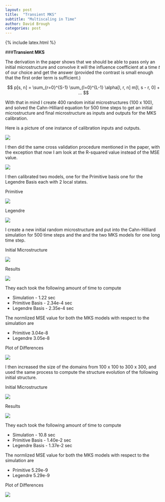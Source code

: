 ```yaml
---
layout: post
title:  "Transient MKS"
subtitle: "Multiscaling in Time"
author: David Brough
categories: post
---
```

{% include latex.html %}


###**Transient MKS**

The derivation in the paper shows that we should be able to pass only
an initial microstructure and convolve it will the influence coefficient
at a time $t$ of our choice and get the answer (provided the contrast
is small enough that the first order term is sufficient.)

$$ p[s, n] = \sum_{r=0}^{S-1} \sum_{l=0}^{L-1} \alpha[l, r, n] m[l, s - r, 0]  + ... $$

With that in mind I create 400 random initial microstructures (100 x 100), and solved
the Cahn-Hilliard equation for 500 time steps to get an initial microstructure
and final microstructure as inputs and outputs for the MKS calibration.

Here is a picture of one instance of calibration inputs and outputs.

![](https://farm1.staticflickr.com/549/19675942455_4f17577b46_z_d.jpg)

I then did the same cross validation procedure mentioned in the paper,
with the exception that now I am look at the R-squared value instead of
the MSE value.

![](https://farm1.staticflickr.com/487/19487947340_574e2bec3c_z_d.jpg)


I then calibrated two models, one for the Primitive basis one for the
Legendre Basis each with 2 local states.

Primitive

![](https://farm1.staticflickr.com/557/19680428321_e4400a6c82_z_d.jpg)

Legendre

![](https://farm1.staticflickr.com/320/19487905078_a445a7d754_z_d.jpg)

I create a new initial random microstructure and put into the Cahn-Hilliard
simulation for 500 time steps and the and the two MKS models for one long
time step.

Initial Microstructure

![](https://farm1.staticflickr.com/471/19053356484_ddd2376c35_o_d.png)

Results

![](https://farm1.staticflickr.com/467/19668831352_72d9946b81_z_d.jpg)

They each took the following amount of time to compute

 - Simulation - 1.22 sec
 - Primitive Basis - 2.34e-4 sec
 - Legendre Basis - 2.35e-4 sec

 The normlized MSE value for both the MKS models with respect to the
 simulation are

  - Primitive 3.04e-8
  - Legendre 3.05e-8

Plot of Differences

![](https://farm1.staticflickr.com/390/19649733116_0f293d9393_z_d.jpg)

I then increased the size of the domains from 100 x 100 to 300 x 300, and
used the same process to compute the structure evolution of the following
initial structure.

Initial Microstructure

![](https://farm1.staticflickr.com/321/19649733036_908b8a3384_o_d.png)

Results

![](https://farm1.staticflickr.com/276/19680428121_929faa94dc_b_d.jpg)

They each took the following amount of time to compute

 - Simulation - 10.8 sec
 - Primitive Basis - 1.40e-2 sec
 - Legendre Basis - 1.37e-2 sec

The normlized MSE value for both the MKS models with respect to the
 simulation are

  - Primitive 5.29e-9
  - Legendre 5.29e-9


Plot of Differences

  ![](https://farm1.staticflickr.com/275/19668831242_d09fcfd6f8_z_d.jpg)











